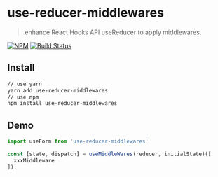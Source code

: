 # use-reducer-middlewares
> enhance React Hooks API useReducer to apply middlewares.

[![NPM](https://img.shields.io/npm/v/use-reducer-middlewares.svg)](https://www.npmjs.com/package/use-reducer-middlewares)
[![Build Status](https://travis-ci.org/ariesjia/use-reducer-middlewares.svg?branch=master)](https://travis-ci.org/ariesjia/use-reducer-middlewares)

## Install
```bash
// use yarn
yarn add use-reducer-middlewares
// use npm
npm install use-reducer-middlewares
```

## Demo

```javascript
import useForm from 'use-reducer-middlewares'

const [state, dispatch] = useMiddleWares(reducer, initialState)([
  xxxMiddleware
]);
```